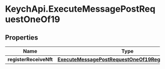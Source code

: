 # KeychApi.ExecuteMessagePostRequestOneOf19

## Properties

Name | Type | Description | Notes
------------ | ------------- | ------------- | -------------
**registerReceiveNft** | [**ExecuteMessagePostRequestOneOf19RegisterReceiveNft**](ExecuteMessagePostRequestOneOf19RegisterReceiveNft.md) |  | 


